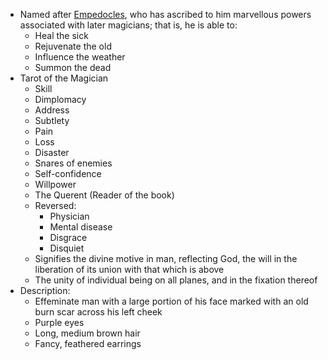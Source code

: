 - Named after [Empedocles](https://en.wikipedia.org/wiki/Empedocles), who has ascribed to him marvellous powers associated with later magicians; that is, he is able to:
	- Heal the sick
	- Rejuvenate the old
	- Influence the weather
	- Summon the dead
- Tarot of the Magician
	- Skill
	- Dimplomacy
	- Address
	- Subtlety
	- Pain
	- Loss
	- Disaster
	- Snares of enemies
	- Self-confidence
	- Willpower
	- The Querent (Reader of the book)
	- Reversed:
		- Physician
		- Mental disease
		- Disgrace
		- Disquiet
	- Signifies the divine motive in man, reflecting God, the will in the liberation of its union with that which is above
	- The unity of individual being on all planes, and in the fixation thereof
- Description:
	- Effeminate man with a large portion of his face marked with an old burn scar across his left cheek
	- Purple eyes
	- Long, medium brown hair
	- Fancy, feathered earrings
